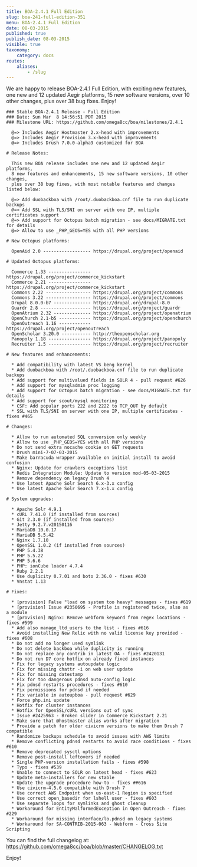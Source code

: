 ```yaml
---
title: BOA-2.4.1 Full Edition
slug: boa-241-full-edition-351
menu: BOA-2.4.1 Full Edition
date: 08-03-2015
published: true
publish_date: 08-03-2015
visible: true
taxonomy:
    category: docs
routes:
    aliases:
        - /slug
---
```


 We are happy to release BOA-2.4.1 Full Edition, with exciting new features, one new and 12 updated Aegir platforms, 15 new software versions, over 10 other changes, plus over 38 bug fixes. Enjoy!

 
    ### Stable BOA-2.4.1 Release - Full Edition
    ### Date: Sun Mar  8 14:56:51 PDT 2015
    ### Milestone URL: https://github.com/omega8cc/boa/milestones/2.4.1
    
      @=> Includes Aegir Hostmaster 2.x-head with improvements
      @=> Includes Aegir Provision 3.x-head with improvements
      @=> Includes Drush 7.0.0-alpha9 customized for BOA
    
    # Release Notes:
    
      This new BOA release includes one new and 12 updated Aegir platforms,
      8 new features and enhancements, 15 new software versions, 10 other changes,
      plus over 38 bug fixes, with most notable features and changes listed below:
    
      @=> Add duobackboa with /root/.duobackboa.cnf file to run duplicate backups
      @=> Add SSL with TLS/SNI on server with one IP, multiple certificates support
      @=> Add support for Octopus batch migration - see docs/MIGRATE.txt for details
      @=> Allow to use _PHP_GEOS=YES with all PHP versions
    
    # New Octopus platforms:
    
      OpenAid 2.0 ------------------ https://drupal.org/project/openaid
    
    # Updated Octopus platforms:
    
      Commerce 1.33 ---------------- https://drupal.org/project/commerce_kickstart
      Commerce 2.21 ---------------- https://drupal.org/project/commerce_kickstart
      Commons 2.22 ----------------- https://drupal.org/project/commons
      Commons 3.22 ----------------- https://drupal.org/project/commons
      Drupal 8.0.0-b7 -------------- https://drupal.org/drupal-8.0
      Guardr 2.8 ------------------- https://drupal.org/project/guardr
      OpenAtrium 2.32 -------------- https://drupal.org/project/openatrium
      OpenChurch 2.1-b5 ------------ https://drupal.org/project/openchurch
      OpenOutreach 1.16 ------------ https://drupal.org/project/openoutreach
      OpenScholar 3.20.0 ----------- http://theopenscholar.org
      Panopoly 1.18 ---------------- https://drupal.org/project/panopoly
      Recruiter 1.5 ---------------- https://drupal.org/project/recruiter
    
    # New features and enhancements:
    
      * Add compatibility with latest VS beng kernel
      * Add duobackboa with /root/.duobackboa.cnf file to run duplicate backups
      * Add support for multivalued fields in SOLR 4 - pull request #626
      * Add support for mysqladmin proc logging
      * Add support for Octopus batch migration - see docs/MIGRATE.txt for details
      * Add support for scout/mysql monitoring
      * CSF: Add popular ports 222 and 2222 to TCP_OUT by default
      * SSL with TLS/SNI on server with one IP, multiple certificates - fixes #465
    
    # Changes:
    
      * Allow to run automated SQL conversion only weekly
      * Allow to use _PHP_GEOS=YES with all PHP versions
      * Do not send extra nocache cookie on GET requests
      * Drush mini-7-07-03-2015
      * Make barracuda wrapper available on initial install to avoid confusion
      * Nginx: Update for crawlers exceptions list
      * Redis Integration Module: Update to version mod-05-03-2015
      * Remove dependency on legacy Drush 4
      * Use latest Apache Solr Search 6.x-3.x config
      * Use latest Apache Solr Search 7.x-1.x config
    
    # System upgrades:
    
      * Apache Solr 4.9.1
      * cURL 7.41.0 (if installed from sources)
      * Git 2.3.0 (if installed from sources)
      * Jetty 9.2.7.v20150116
      * MariaDB 10.0.17
      * MariaDB 5.5.42
      * Nginx 1.7.10
      * OpenSSL 1.0.2 (if installed from sources)
      * PHP 5.4.38
      * PHP 5.5.22
      * PHP 5.6.6
      * PHP: ionCube loader 4.7.4
      * Ruby 2.2.1
      * Use duplicity 0.7.01 and boto 2.36.0 - fixes #630
      * Vnstat 1.13
    
    # Fixes:
    
      * [provision] False "load on system too heavy" messages - fixes #619
      * [provision] Issue #2350695 - Profile is registered twice, also as a module
      * [provision] Nginx: Remove webform keyword from regex locations - fixes #599
      * Add also manage_ltd_users to the list - fixes #616
      * Avoid installing New Relic with no valid license key provided - fixes #608
      * Do not add no longer used symlink
      * Do not delete backboa while duplicity is running
      * Do not replace any contrib in latest OA - fixes #2420131
      * Do not run D7 core hotfix on already fixed instances
      * Fix for legacy systems autoupdate logic
      * Fix for missing chattr -i on web user update
      * Fix for missing datestamp
      * Fix for too dangerous pdnsd auto-config logic
      * Fix pdnsd restarts procedures - fixes #610
      * Fix permissions for pdnsd if needed
      * Fix variable in autoupboa - pull request #629
      * Force php.ini update
      * Hotfix for cluster instances
      * Hotfix for OpenSSL/cURL versions out of sync
      * Issue #2425963 - Broken slider in Commerce Kickstart 2.21
      * Make sure that @hostmaster alias works after migration
      * Provide a patch for older civicrm versions to make them Drush 7 compatible
      * Randomize backups schedule to avoid issues with AWS limits
      * Remove conflicting pdnsd restarts to avoid race conditions - fixes #610
      * Remove deprecated sysctl options
      * Remove post-install leftovers if needed
      * Single PHP-version installation fails - fixes #598
      * Typo - fixes #539
      * Unable to connect to SOLR on latest head - fixes #623
      * Update meta-installers for new stable
      * Update the upgrade procedure how-to - fixes ##616
      * Use civicrm-4.5.6 compatible with Drush 7
      * Use correct AWS Endpoint when us-east-1 Region is specified
      * Use correct open_basedir for lshell user - fixes #603
      * Use separate loops for symlinks and ghost cleanup
      * Workaround for EntityMalformedException in Open Outreach - fixes #229
      * Workaround for missing interface/lo.pdnsd on legacy systems
      * Workaround for SA-CONTRIB-2015-063 - Webform - Cross Site Scripting


 You can find the full changelog at: https://github.com/omega8cc/boa/blob/master/CHANGELOG.txt

Enjoy!